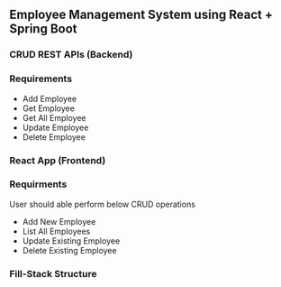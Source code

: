 ## Employee Management System using React + Spring Boot

### CRUD REST APIs (Backend)

### Requirements
- Add Employee
- Get Employee
- Get All Employee
- Update Employee
- Delete Employee

### React App (Frontend)

### Requirments
User should able perform below CRUD operations
- Add New Employee
- List All Employees
- Update Existing Employee
- Delete Existing Employee

### Fill-Stack Structure
